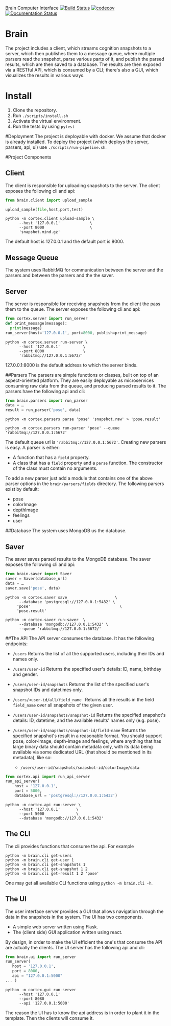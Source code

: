 Brain Computer Interface
[![Build Status](https://travis-ci.org/baraschner/brain.svg?branch=master)](https://travis-ci.org/baraschner/brain)
[![codecov](https://codecov.io/gh/baraschner/brain/branch/master/graph/badge.svg)](https://codecov.io/gh/baraschner/brain)
[![Documentation Status](https://readthedocs.org/projects/baraschnerbrain/badge/?version=latest)](https://baraschnerbrain.readthedocs.io/en/latest/?badge=latest)

# Brain
The  project includes a client, which streams cognition snapshots to a server, which then publishes them to a message queue, where multiple parsers read the snapshot, parse various parts of it, and publish the parsed results, which are then saved to a database.
The results are then exposed via a RESTful API, which is consumed by a CLI; there's also a GUI, which visualizes the results in various ways.

# Install
1. Clone the repository.
2. Run ``` ./scripts/install.sh ```
3. Activate the virtual environment.
4. Run the tests by using  ```pytest```

#Deployment
The project is deployable with docker. We assume that docker is already installed.
To deploy the project (which deploys the server, parsers, api, ui) use
 ```./scripts/run-pipeline.sh```.
 
 #Project Components
 ## Client
 The client is responsible for uploading snapshots to the server. The client exposes the following cli and api:
 ```python
from brain.client import upload_sample

upload_sample(file,host,port,test)
```
```shell script
python -m cortex.client upload-sample \
      --host '127.0.0.1'             \
      --port 8000                    \
      'snapshot.mind.gz'
```
The default host is 127.0.0.1 and the default port is 8000.
 
 ## Message Queue
 The system uses RabbitMQ for communication between the server and the parsers and between the parsers and the the saver.
 ## Server
 The server is responsible for receiving snapshots from the client the pass them to the queue.
 The server exposes the following cli and api:
  ```python
from cortex.server import run_server
def print_message(message):
    print(message)
run_server(host='127.0.0.1', port=8000, publish=print_message)
```
```shell script
python -m cortex.server run-server \
      --host '127.0.0.1'          \
      --port 8000                 \
      'rabbitmq://127.0.0.1:5672/'
```
127.0.0.1:8000 is the default address to which the server binds.

##Parsers
The parsers are simple functions or classes, built on top of an aspect-oriented platform. They are easily deployable as microservices consuming raw data from the queue, and producing parsed results to it. The parsers have the following api and cli:
```python
from brain.parsers import run_parser
data = … 
result = run_parser('pose', data)
```
```shell script
python -m cortex.parsers parse 'pose' 'snapshot.raw' > 'pose.result'
```
```shell script
python -m cortex.parsers run-parser 'pose' --queue 'rabbitmq://127.0.0.1:5672'
```
The default queue url is ```'rabbitmq://127.0.0.1:5672'```.
Creating new parsers is easy. A parser is either:
- A function that has a ``field`` property.
- A class that has a ```field``` property and a ```parse``` function. The constructor of the class must contain no arguments.

To add a new parser just add a module that contains one of the above parser options in the ```brain/parsers/fields``` directory.
The following parsers exist by default:
- pose
- colorImage
- depthImage
- feelings
- user

##Database
The system uses MongoDB us the database.

## Saver
The saver saves parsed results to the MongoDB database. The saver exposes the following cli and api:
```python
from brain.saver import Saver
saver = Saver(database_url)
data = …
saver.save('pose', data)
```
```shell script
python -m cortex.saver save                     \
      --database 'postgresql://127.0.0.1:5432' \
     'pose'                                       \
     'pose.result' 
```

```shell script
python -m cortex.saver run-saver  \
      --database 'mongodb://127.0.0.1:5432' \
      --queue 'rabbitmq://127.0.0.1:5672/'
```

##The API
The API server consumes the database. It has the following endpoints:
- ```/users```
Returns the list of all the supported users, including their IDs and names only.
- ```/users/user-id```
Returns the specified user's details: ID, name, birthday and gender.
- ```/users/user-id/snapshots```
Returns the list of the specified user's snapshot IDs and datetimes only.
- ```/users/<user-id/all/field_name ```
Returns all the results in the field ``field_name`` over all snapshots of the given user.

- ```/users/user-id/snapshots/snapshot-id```
Returns the specified snapshot's details: ID, datetime, and the available results' names only (e.g. pose).

- ```/users/user-id/snapshots/snapshot-id/field-name```
Returns the specified snapshot's result in a reasonable format. You should support pose, color-image, depth-image and feelings, where anything that has large binary data should contain metadata only, with its data being available via some dedicated URL (that should be mentioned in its metadata), like so:
    - ```/users/user-id/snapshots/snapshot-id/colorImage/data``` 

```python
from cortex.api import run_api_server
run_api_server(
    host = '127.0.0.1',
    port = 5000,
    database_url = 'postgresql://127.0.0.1:5432')
```

```shell script
python -m cortex.api run-server \
      --host '127.0.0.1'       \
      --port 5000              \
      --database 'mongodb://127.0.0.1:5432'
```

## The CLI
The cli provides functions that consume the api. For example
```shell script
python -m brain.cli get-users
python -m brain.cli get-user 1
python -m brain.cli get-snapshots 1
python -m brain.cli get-snapshot 1 2
python -m brain.cli get-result 1 2 'pose'
```
One may get all available CLI functions using ```python -m brain.cli -h```.

## The UI
The user interface server provides a GUI that allows navigation through the data in the snapshots in the system.
The UI has two components.
- A simple web server written using Flask.
- The (client side) GUI application written using react.

By design, in order to make the UI efficient the one's that consume the API are
 actually the clients.
 The UI server has the following api and cli:
 ```python
from brain.ui import run_server
run_server(
    host = '127.0.0.1',
    port = 8080,
    api = "127.0.0.1:5000"
... )
```

```shell script
python -m cortex.gui run-server 
      --host '127.0.0.1'       
      --port 8080              
      --api '127.0.0.1:5000'   
```
The reason the UI has to know the api address is in order to plant it in the template.
Then the clients will consume it.


